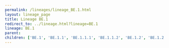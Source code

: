 ```yaml
---
permalink: /lineages/lineage_BE.1.html
layout: lineage_page
title: Lineage BE.1
redirect_to: ../lineage.html?lineage=BE.1
lineage: BE.1
parent: 
children: ['BE.1', 'BE.1.1', 'BE.1.1.1', 'BE.1.1.2', 'BE.1.2', 'BE.1.2.1', 'BE.1.3', 'BE.1.4', 'BE.1.4.1', 'BE.1.4.2', 'BE.1.4.4']
---
```

